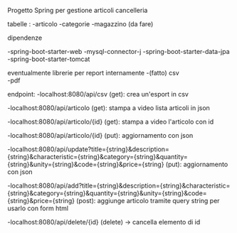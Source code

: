 Progetto Spring per gestione articoli cancelleria 

tabelle :
			-articolo
			-categorie
			-magazzino (da fare)
   
dipendenze 
		
-spring-boot-starter-web
-mysql-connector-j
-spring-boot-starter-data-jpa
-spring-boot-starter-tomcat

eventualmente librerie per report internamente 
			-(fatto) csv  
			-pdf


   endpoint:
   -localhost:8080/api/csv (get): crea un'esport in csv
   
   -localhost:8080/api/articolo (get): stampa a video lista articoli in json 
   
   -localhost:8080/api/articolo/{id} (get): stampa a video l'articolo con id 
   
   -localhost:8080/api/articolo/{id} (put): aggiornamento con json

   -localhost:8080/api/update?title={string}&description={string}&characteristic={string}&category={string}&quantity={string}&unity={string}&code={string}&price={string} (put): aggiornamento con json
   
   
   -localhost:8080/api/add?title={string}&description={string}&characteristic={string}&category={string}&quantity={string}&unity={string}&code={string}&price={string}  (post): aggiunge articolo tramite query string per usarlo con form html
   
   -localhost:8080/api/delete/{id} (delete) -> cancella elemento di id
